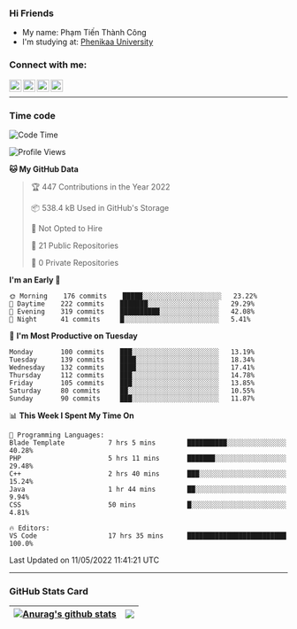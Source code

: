 ### Hi Friends

- My name: Phạm Tiến Thành Công
- I'm studying at: [Phenikaa University]


### Connect with me:
[<img align="left" alt="PhamTienThanhCong | Facebook" width="22px" src="https://upload.wikimedia.org/wikipedia/commons/thumb/1/16/Facebook-icon-1.png/640px-Facebook-icon-1.png" />][facebook]
[<img align="left" alt="PhamTienThanhCong | Zalo" width="22px" src="https://www.anphatpc.com.vn/template/anphat_2020v2/images/icon-zalo.jpg" />][zalo]
[<img align="left" alt="PhamTienThanhCong | LinkedIn" width="22px" src="https://cdn3.iconfinder.com/data/icons/inficons/512/linkedin.png" />][linkedin]
[<img align="left" alt="PhamTienThanhCong | tiktok" width="22px" src="https://cdn.worldvectorlogo.com/logos/tiktok-logo.svg" />][tiktok]

<br />

---

### Time code

<!--START_SECTION:waka-->
![Code Time](http://img.shields.io/badge/Code%20Time-321%20hrs%2027%20mins-blue)

![Profile Views](http://img.shields.io/badge/Profile%20Views-87-blue)

**🐱 My GitHub Data** 

> 🏆 447 Contributions in the Year 2022
 > 
> 📦 538.4 kB Used in GitHub's Storage 
 > 
> 🚫 Not Opted to Hire
 > 
> 📜 21 Public Repositories 
 > 
> 🔑 0 Private Repositories  
 > 
**I'm an Early 🐤** 

```text
🌞 Morning    176 commits    █████░░░░░░░░░░░░░░░░░░░░   23.22% 
🌆 Daytime    222 commits    ███████░░░░░░░░░░░░░░░░░░   29.29% 
🌃 Evening    319 commits    ██████████░░░░░░░░░░░░░░░   42.08% 
🌙 Night      41 commits     █░░░░░░░░░░░░░░░░░░░░░░░░   5.41%

```
📅 **I'm Most Productive on Tuesday** 

```text
Monday       100 commits    ███░░░░░░░░░░░░░░░░░░░░░░   13.19% 
Tuesday      139 commits    ████░░░░░░░░░░░░░░░░░░░░░   18.34% 
Wednesday    132 commits    ████░░░░░░░░░░░░░░░░░░░░░   17.41% 
Thursday     112 commits    ███░░░░░░░░░░░░░░░░░░░░░░   14.78% 
Friday       105 commits    ███░░░░░░░░░░░░░░░░░░░░░░   13.85% 
Saturday     80 commits     ██░░░░░░░░░░░░░░░░░░░░░░░   10.55% 
Sunday       90 commits     ███░░░░░░░░░░░░░░░░░░░░░░   11.87%

```


📊 **This Week I Spent My Time On** 

```text
💬 Programming Languages: 
Blade Template           7 hrs 5 mins        ██████████░░░░░░░░░░░░░░░   40.28% 
PHP                      5 hrs 11 mins       ███████░░░░░░░░░░░░░░░░░░   29.48% 
C++                      2 hrs 40 mins       ███░░░░░░░░░░░░░░░░░░░░░░   15.24% 
Java                     1 hr 44 mins        ██░░░░░░░░░░░░░░░░░░░░░░░   9.94% 
CSS                      50 mins             █░░░░░░░░░░░░░░░░░░░░░░░░   4.81%

🔥 Editors: 
VS Code                  17 hrs 35 mins      █████████████████████████   100.0%

```


 Last Updated on 11/05/2022 11:41:21 UTC
<!--END_SECTION:waka-->

---

### GitHub Stats Card

| <a href="https://github.com/phamtienthanhcong"><img align="center" src="https://github-readme-stats.vercel.app/api?username=PhamTienThanhCong&show_icons=true&include_all_commits=true&theme=buefy&hide_border=true&theme=ocean_dark" alt="Anurag's github stats" /></a> | <a href="https://github.com/phamtienthanhcong"><img align="center" src="https://github-readme-stats.vercel.app/api/top-langs/?username=PhamTienThanhCong&layout=compact&theme=buefy&hide_border=true&theme=ocean_dark" /></a> |
| ------------- | ------------- |

[Phenikaa University]: https://phenikaa-uni.edu.vn/vi
[facebook]: https://www.facebook.com/phamtienthanhcong
[linkedin]: https://linkedin.com/in/phamtienthanhcong
[zalo]: https://zalo.me/0396396332
[tiktok]: https://www.tiktok.com/@phamtienthanhcong
[web]: https://github.com/PhamTienThanhCong/web_dev
[min project]: https://github.com/PhamTienThanhCong/Project-Of-Web
[c and cpp]: https://github.com/PhamTienThanhCong/Code_C_and_Cpro
[python]: https://github.com/PhamTienThanhCong/Python_beginer
